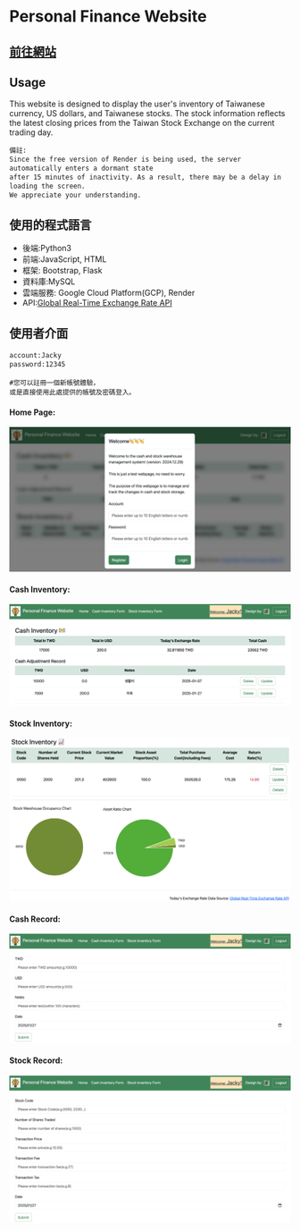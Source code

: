 Personal Finance Website
===

[前往網站](https://personal-finance-website.onrender.com/)
--

Usage
---
This website is designed to display the user's inventory of Taiwanese currency, US dollars, and Taiwanese stocks. The stock information reflects the latest closing prices from the Taiwan Stock Exchange on the current trading day.

    備註:
    Since the free version of Render is being used, the server automatically enters a dormant state 
    after 15 minutes of inactivity. As a result, there may be a delay in loading the screen.        
    We appreciate your understanding.


使用的程式語言
---

* 後端:Python3
* 前端:JavaScript, HTML
* 框架: Bootstrap, Flask
* 資料庫:MySQL
* 雲端服務: Google Cloud Platform(GCP), Render
* API:[Global Real-Time Exchange Rate API](https://tw.rter.info/howto_currencyapi.php)

使用者介面
---
    account:Jacky 
    password:12345 
    
    #您可以註冊一個新帳號體驗，
    或是直接使用此處提供的帳號及密碼登入。
    
#### Home Page:
![](static/images/homepage.png)

#### Cash Inventory:
![](static/images/cash_inventory.png)

#### Stock Inventory:
![](static/images/stock_inventory.png)

#### Cash Record:
![](static/images/cash_record.png)

#### Stock Record:
![](static/images/stock_record.png)


